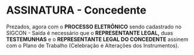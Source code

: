 # ASSINATURA - Concedente

Prezados, agora com o **PROCESSO ELETRÔNICO** sendo cadastrado no SIGCON - Saída é necessário que o **REPRESENTANTE LEGAL,** duas **TESTEMUNHAS** e o **REPRESENTANTE LEGAL DO CONCEDENTE** assinem com o Plano de Trabalho \(Celebração e Alterações dos Instrumentos\).

